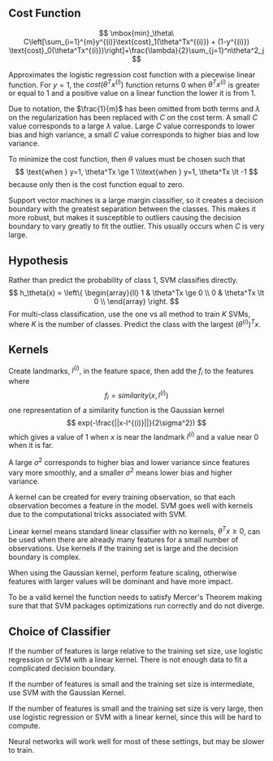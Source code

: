 ## Cost Function

$$
\mbox{min}_\theta\ C\left[\sum_{i=1}^{m}y^{(i)}\text{cost}_1(\theta^Tx^{(i)}) + (1-y^{(i)}) \text{cost}_0(\theta^Tx^{(i)})\right]+\frac{\lambda}{2}\sum_{j=1}^n\theta^2_j
$$

Approximates the logistic regression cost function with a piecewise linear function. For $y=1$, the $cost(\theta^Tx^{(i)})$ function returns $0$ when $\theta^Tx^{(i)}$ is greater or equal to $1$ and a positive value on a linear function the lower it is from $1$.

Due to notation, the $\frac{1}{m}$ has been omitted from both terms and $\lambda$ on the regularization has been replaced with $C$ on the cost term. A small $C$ value corresponds to a large $\lambda$ value. Large $C$ value corresponds to lower bias and high variance, a small $C$ value corresponds to higher bias and low variance.

To minimize the cost function, then $\theta$ values must be chosen such that
$$
\text{when } y=1, \theta^Tx \ge 1 \\\text{when } y=1, \theta^Tx \lt -1
$$
because only then is the cost function equal to zero.

Support vector machines is a large margin classifier, so it creates a decision boundary with the greatest separation between the classes. This makes it more robust, but makes it susceptible to outliers causing the decision boundary to vary greatly to fit the outlier. This usually occurs when $C$ is very large.

## Hypothesis

Rather than predict the probability of class $1$, SVM classifies directly.
$$
h_\theta(x) = 
\left\{
\begin{array}{ll}
      1 & \theta^Tx \ge 0 \\
      0 & \theta^Tx \lt 0 \\
\end{array} 
\right.
$$
For multi-class classification, use the one vs all method to train $K$ SVMs, where $K$ is the number of classes. Predict the class with the largest $(\theta^{(i)})^Tx$. 

## Kernels

Create landmarks, $l^{(i)}$, in the feature space, then add the $f_i$ to the features where
$$
f_i = similarity(x, l^{(i)})
$$
one representation of a similarity function is the Gaussian kernel
$$
exp(-\frac{||x-l^{(i)}||}{2\sigma^2})
$$
which gives a value of 1 when $x$ is near the landmark $l^{(i)}$ and a value near $0$ when it is far.

A large $\sigma^2$ corresponds to higher bias and lower variance since features vary more smoothly, and a smaller $\sigma^2$ means lower bias and higher variance.

A kernel can be created for every training observation, so that each observation becomes a feature in the model. SVM goes well with kernels due to the computational tricks associated with SVM.

Linear kernel means standard linear classifier with no kernels, $\theta^Tx \ge 0$, can be used when there are already many features for a small number of observations. Use kernels if the training set is large and the decision boundary is complex.

When using the Gaussian kernel, perform feature scaling, otherwise features with larger values will be dominant and have more impact.

To be a valid kernel the function needs to satisfy Mercer's Theorem making sure that that SVM packages optimizations run correctly and do not diverge.

## Choice of Classifier

If the number of features is large relative to the training set size, use logistic regression or SVM with a linear kernel. There is not enough data to fit a complicated decision boundary.

If the number of features is small and the training set size is intermediate, use SVM with the Gaussian Kernel.

If the number of features is small and the training set size is very large, then use logistic regression or SVM with a linear kernel, since this will be hard to compute.

Neural networks will work well for most of these settings, but may be slower to train.